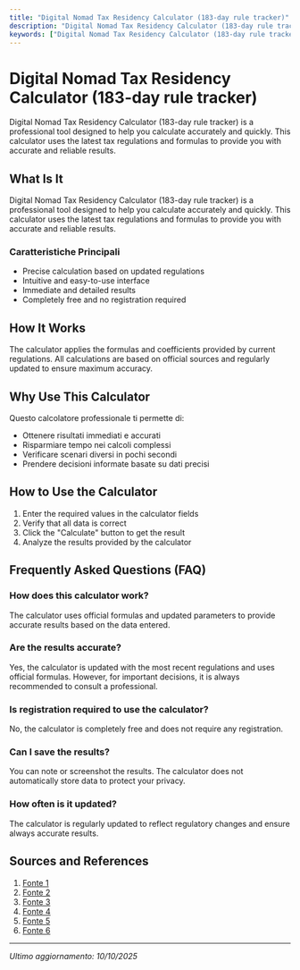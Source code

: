 ```yaml
---
title: "Digital Nomad Tax Residency Calculator (183-day rule tracker)"
description: "Digital Nomad Tax Residency Calculator (183-day rule tracker) is a professional tool designed to help you calculate accurately and quickly. This calculator uses the latest tax regulations and formulas to provide you with accurate and reliable results."
keywords: ["Digital Nomad Tax Residency Calculator (183-day rule tracker)", "calcolatore", "calcolo online"]
---
```


# Digital Nomad Tax Residency Calculator (183-day rule tracker)

Digital Nomad Tax Residency Calculator (183-day rule tracker) is a professional tool designed to help you calculate accurately and quickly. This calculator uses the latest tax regulations and formulas to provide you with accurate and reliable results.

## What Is It

Digital Nomad Tax Residency Calculator (183-day rule tracker) is a professional tool designed to help you calculate accurately and quickly. This calculator uses the latest tax regulations and formulas to provide you with accurate and reliable results.

### Caratteristiche Principali

- Precise calculation based on updated regulations
- Intuitive and easy-to-use interface
- Immediate and detailed results
- Completely free and no registration required

## How It Works

The calculator applies the formulas and coefficients provided by current regulations. All calculations are based on official sources and regularly updated to ensure maximum accuracy.

## Why Use This Calculator

Questo calcolatore professionale ti permette di:

- Ottenere risultati immediati e accurati
- Risparmiare tempo nei calcoli complessi
- Verificare scenari diversi in pochi secondi
- Prendere decisioni informate basate su dati precisi

## How to Use the Calculator

1. Enter the required values in the calculator fields
2. Verify that all data is correct
3. Click the "Calculate" button to get the result
4. Analyze the results provided by the calculator

## Frequently Asked Questions (FAQ)

### How does this calculator work?

The calculator uses official formulas and updated parameters to provide accurate results based on the data entered.

### Are the results accurate?

Yes, the calculator is updated with the most recent regulations and uses official formulas. However, for important decisions, it is always recommended to consult a professional.

### Is registration required to use the calculator?

No, the calculator is completely free and does not require any registration.

### Can I save the results?

You can note or screenshot the results. The calculator does not automatically store data to protect your privacy.

### How often is it updated?

The calculator is regularly updated to reflect regulatory changes and ensure always accurate results.

## Sources and References

1. [Fonte 1](https://www.etsy.com/uk/listing/4328760999/183-day-digital-nomad-tax-residency)
2. [Fonte 2](https://agentcalc.com/digital-nomad-tax-residency-calculator.html)
3. [Fonte 3](https://www.etsy.com/nz/listing/4328760999/183-day-digital-nomad-tax-residency)
4. [Fonte 4](https://www.captureaccounting.com/blog)
5. [Fonte 5](https://www.quora.com/What-are-the-benefits-of-living-in-a-country-without-income-tax-Can-you-provide-examples-of-countries-with-little-or-no-income-tax-such-as-Switzerland)
6. [Fonte 6](https://www.quora.com/If-Qatar-has-no-income-tax-how-is-their-economy-doing-well)

---

*Ultimo aggiornamento: 10/10/2025*
